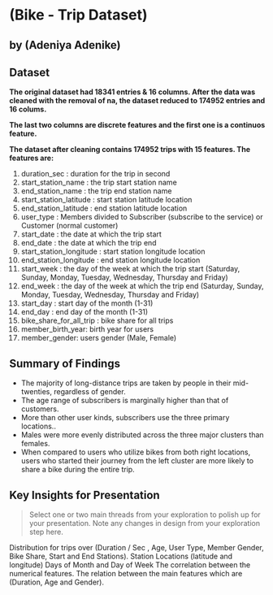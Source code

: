 # (Bike - Trip Dataset)
## by (Adeniya Adenike)


## Dataset

**The original dataset had 18341 entries & 16 columns. After the data was cleaned with
the removal of na, the dataset reduced to 174952 entries and 16 colums.**

**The last two columns are discrete features and the first one is a continuos feature.**


**The dataset after cleaning contains 174952 trips with 15 features. The features are:**
1. duration_sec : duration for the trip in second
2. start_station_name : the trip start station name
3. end_station_name : the trip end station name
4. start_station_latitude : start station latitude location
5. end_station_latitude : end station latitude location
6. user_type : Members divided to Subscriber (subscribe to the service) or Customer (normal customer)
7. start_date : the date at which the trip start
8. end_date : the date at which the trip end
9. start_station_longitude : start station longitude location
10. end_station_longitude : end station longitude location
11. start_week : the day of the week at which the trip start (Saturday, Sunday, Monday, Tuesday, Wednesday, Thursday and Friday)
12. end_week : the day of the week at which the trip end (Saturday, Sunday, Monday, Tuesday, Wednesday, Thursday and Friday)
13. start_day : start day of the month (1-31)
14. end_day : end day of the month (1-31)
15. bike_share_for_all_trip : bike share for all trips
16. member_birth_year: birth year for users
17. member_gender: users gender (Male, Female)


## Summary of Findings

- The majority of long-distance trips are taken by people in their mid-twenties, regardless of gender.
- The age range of subscribers is marginally higher than that of customers.
- More than other user kinds, subscribers use the three primary locations..
- Males were more evenly distributed across the three major clusters than females.
- When compared to users who utilize bikes from both right locations, users who started their journey from the left cluster are more likely to share a bike during the entire trip.


## Key Insights for Presentation

> Select one or two main threads from your exploration to polish up for your presentation. Note any changes in design from your exploration step here.

Distribution for trips over (Duration / Sec , Age, User Type, Member Gender, Bike Share, Start and End Stations).
Station Locations (latitude and longitude)
Days of Month and Day of Week
The correlation between the numerical features.
The relation between the main features which are (Duration, Age and Gender).